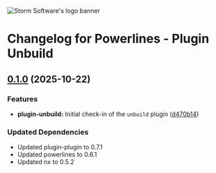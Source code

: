 ![Storm Software's logo banner](https://public.storm-cdn.com/brand-banner.png)

# Changelog for Powerlines - Plugin Unbuild

## [0.1.0](https://github.com/storm-software/powerlines/releases/tag/plugin-unbuild%400.1.0) (2025-10-22)

### Features

- **plugin-unbuild:** Initial check-in of the `unbuild` plugin
  ([d470b14](https://github.com/storm-software/powerlines/commit/d470b14))

### Updated Dependencies

- Updated plugin-plugin to 0.7.1
- Updated powerlines to 0.6.1
- Updated nx to 0.5.2
